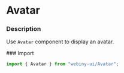 # Avatar

### Description
Use `Avatar` component to display an avatar.

### Import
```js
import { Avatar } from "webiny-ui/Avatar";
```